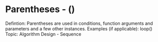 # Parentheses - ()

Defintion: Parentheses are used in conditions, function arguments and parameters and a few other instances.
Examples (if applicable): loop()
Topic: Algorithm Design - Sequence